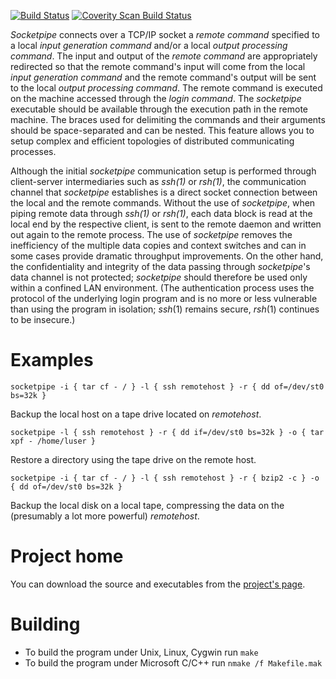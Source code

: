 [![Build Status](https://travis-ci.org/dspinellis/socketpipe.svg?branch=master)](https://travis-ci.org/dspinellis/socketpipe)
[![Coverity Scan Build Status](https://scan.coverity.com/projects/8492/badge.svg)](https://scan.coverity.com/projects/dspinellis-socketpipe)

_Socketpipe_ connects over a TCP/IP socket a _remote command_ specified to a local _input generation command_ and/or a local _output processing command_.  The input and output of the _remote command_ are appropriately redirected so that the remote command's input will come from the local _input generation command_ and the remote command's output will be sent to the local _output processing command_.  The remote command is executed on the machine accessed through the _login command_.  The _socketpipe_ executable should be available through the execution path in the remote machine.  The braces used for delimiting the commands and their arguments should be space-separated and can be nested.  This feature allows you to setup complex and efficient topologies of distributed communicating processes.

Although the initial _socketpipe_ communication setup is performed through client-server intermediaries such as _ssh(1)_ or _rsh(1)_, the communication channel that _socketpipe_ establishes is a direct socket connection between the local and the remote commands.  Without the use of _socketpipe_, when piping remote data through _ssh(1)_ or _rsh(1)_, each data block is read at the local end by the respective client, is sent to the remote daemon and written out again to the remote process.  The use of _socketpipe_ removes the inefficiency of the multiple data copies and context switches and can in some cases provide dramatic throughput improvements.  On the other hand, the confidentiality and integrity of the data passing through _socketpipe_'s data channel is not protected; _socketpipe_ should therefore be used only within a confined LAN environment.  (The authentication process uses the protocol of the underlying login program and is no more or less vulnerable than using the program in isolation; _ssh_(1) remains secure, _rsh_(1) continues to be insecure.)

# Examples
```
socketpipe -i { tar cf - / } -l { ssh remotehost } -r { dd of=/dev/st0 bs=32k }
```
Backup the local host on a tape drive located on _remotehost_.
```
socketpipe -l { ssh remotehost } -r { dd if=/dev/st0 bs=32k } -o { tar xpf - /home/luser }
```
Restore a directory using the tape drive on the remote host.
```
socketpipe -i { tar cf - / } -l { ssh remotehost } -r { bzip2 -c } -o { dd of=/dev/st0 bs=32k }
```
Backup the local disk on a local tape, compressing the data on the (presumably a lot more powerful) _remotehost_.


# Project home
You can download the source and executables from the
[project's page](http://www.spinellis.gr/sw/unix/socketpipe).

# Building
* To build the program under Unix, Linux, Cygwin run ```make```
* To build the program under Microsoft C/C++ run ```nmake /f Makefile.mak```

